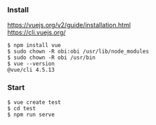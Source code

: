 ### Install
https://vuejs.org/v2/guide/installation.html<br>
https://cli.vuejs.org/

~~~
$ npm install vue
$ sudo chown -R obi:obi /usr/lib/node_modules
$ sudo chown -R obi /usr/bin
$ vue --version
@vue/cli 4.5.13
~~~

### Start
~~~
$ vue create test
$ cd test
$ npm run serve
~~~
